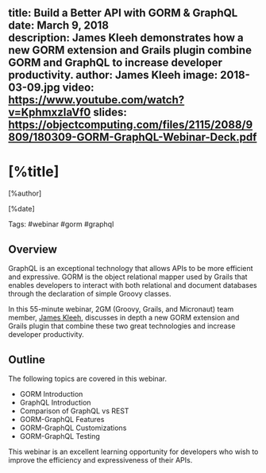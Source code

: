title: Build a Better API with GORM & GraphQL
date: March 9, 2018  
description: James Kleeh demonstrates how a new GORM extension and Grails plugin combine GORM and GraphQL to increase developer productivity.
author: James Kleeh
image: 2018-03-09.jpg
video: https://www.youtube.com/watch?v=KphmxzIaVf0
slides: https://objectcomputing.com/files/2115/2088/9809/180309-GORM-GraphQL-Webinar-Deck.pdf   
---

# [%title]

[%author]

[%date] 

Tags: #webinar #gorm #graphql

## Overview

GraphQL is an exceptional technology that allows APIs to be more efficient and expressive. GORM is the object relational mapper used by Grails that enables developers to interact with both relational and document databases through the declaration of simple Groovy classes.

In this 55-minute webinar, 2GM (Groovy, Grails, and Micronaut) team member, [James Kleeh](https://objectcomputing.com/products/2gm-team#kleeh), discusses in depth a new GORM extension and Grails plugin that combine these two great technologies and increase developer productivity.

## Outline

The following topics are covered in this webinar.

- GORM Introduction
- GraphQL Introduction
- Comparison of GraphQL vs REST
- GORM-GraphQL Features
- GORM-GraphQL Customizations
- GORM-GraphQL Testing

This webinar is an excellent learning opportunity for developers who wish to improve the efficiency and expressiveness of their APIs.